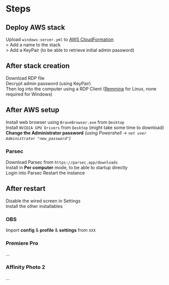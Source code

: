 # Steps

## Deploy AWS stack
Upload `windows-server.yml` to [AWS CloudFormation](https://aws.amazon.com/fr/cloudformation/)  
\> Add a name to the stack  
\> Add a KeyPair (to be able to retrieve initial admin password)


## After stack creation
Download RDP file  
Decrypt admin password (using KeyPair)  
Then log into the computer using a RDP Client ([Remmina](https://remmina.org/) for Linux, none required for Windows)  


## After AWS setup
Install web browser using `BraveBrowser.exe` from `Desktop`  
Install `NVIDIA GPU Drivers` from `Desktop` (might take some time to download)  
**Change the Administrator password** *(using Powershell -> `net user Administrator "new_password"`)*

### Parsec
Download Parsec from `https://parsec.app/downloads`  
Install in **Per computer** mode, to be able to startup directly  
Login into Parsec
Restart the instance


## After restart 
Disable the wired screen in Settings  
Install the other installables

### OBS
Import **config** & **profile** & **settings** from `XXX`

### Premiere Pro
...

### Affinity Photo 2
...
